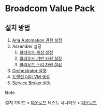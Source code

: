 # Broadcom Value Pack

## 설치 방법

1. [Aria Automation 권한 설정](docs/authn.md)
2. Assember 설정
   1. [클라우드 계정 설정](docs/assembler-01.md)
   2. [클라우드 기반 자원 설정](docs/assembler-02.md)
   3. [클라우드 논리 자원 설정](docs/assembler-03.md)
3. [Orchestrator 설정](docs/orchestrator.md)
4. [트랜짓 더미 VM 생성](docs/transitdummy.md)
5. [Service Broker 설정](docs/broker.md)

> [!NOTE]
> 설치 가이드 > [다운로드](https://github.com/etevers-vcs/orbrium/blob/main/files/pptx/Broadcom_Value_Pack_Installation_Guide_V1.0.pptx)
> 테스트 시나리오 > [다운로드](https://github.com/etevers-vcs/orbrium/blob/main/files/pptx/Broadcom_Value_Pack_Test_Scenario_V1.0.pptx)
